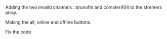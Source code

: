 Adding the two invaild channels :  brunofin and comster404 to the stremers array.

Making the  all, online and offline buttons.

Fix the code
